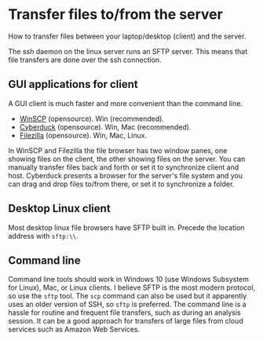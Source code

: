 # Transfer files to/from the server
How to transfer files between your laptop/desktop (client) and the server.

The ssh daemon on the linux server runs an SFTP server. This means that file transfers are done over the ssh connection.


## GUI applications for client
A GUI client is much faster and more convenient than the command line.
* [WinSCP](http://winscp.net) (opensource). Win (recommended).
* [Cyberduck](https://cyberduck.io/) (opensource). Win, Mac (recommended).
* [Filezilla](https://filezilla-project.org/) (opensource). Win, Mac, Linux.

In WinSCP and Filezilla the file browser has two window panes, one showing files on the client, the other showing files on the server. You can manually transfer files back and forth or set it to synchronize client and host. Cyberduck presents a browser for the server's file system and you can drag and drop files to/from there, or set it to synchronize a folder.


## Desktop Linux client
Most desktop linux file browsers have SFTP built in. Precede the location address with `sftp:\\`.


## Command line
Command line tools should work in Windows 10 (use Windows Subsystem for Linux), Mac, or Linux clients. I believe SFTP is the most modern protocol, so use the `sftp` tool. The `scp` command can also be used but it apparently uses an older version of SSH, so `sftp` is preferred. The command line is a hassle for routine and frequent file transfers, such as during an analysis session. It can be a good approach for transfers of large files from cloud services such as Amazon Web Services.
